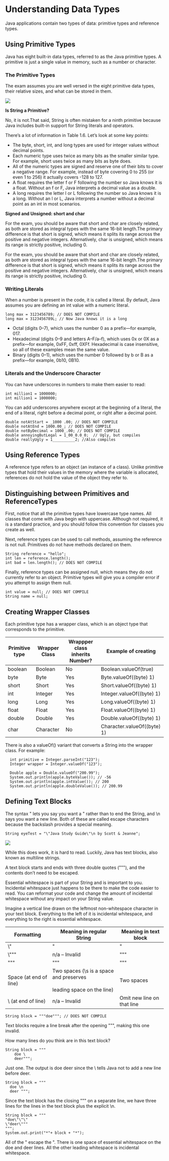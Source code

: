 # Understanding Data Types

Java applications contain two types of data: primitive types and reference types.

## Using Primitive Types

Java has eight built-in data types, referred to as the Java primitive types.
A primitive is just a single value in memory, such as a number or character.

### The Primitive Types

The exam assumes you are well versed in the eight primitive data types, their relative sizes, and what can be stored in
them.

![](understanding_data_types/Primitive-types.png)

**Is String a Primitive?**

No, it is not.That said, String is often mistaken for a ninth primitive because Java includes built-in support for
String literals and operators.

There’s a lot of information in Table 1.6. Let’s look at some key points:

- The byte, short, int, and long types are used for integer values without decimal points.
- Each numeric type uses twice as many bits as the smaller similar type. For example, short uses twice as many bits as
  byte does.
- All of the numeric types are signed and reserve one of their bits to cover a negative range. For example, instead of
  byte covering 0 to 255 (or even 1 to 256) it actually covers -128 to 127.
- A float requires the letter f or F following the number so Java knows it is a float. Without an f or F, Java
  interprets a decimal value as a double.
- A long requires the letter l or L following the number so Java knows it is a long. Without an l or L, Java interprets
  a number without a decimal point as an int in most scenarios.

**Signed and Unsigned: short and char**

For the exam, you should be aware that short and char are closely related, as both are stored as integral types with the
same 16-bit length.The primary difference is that short is signed, which means it splits its range across the positive
and negative integers. Alternatively, char is unsigned, which means its range is strictly positive, including 0.

For the exam, you should be aware that short and char are closely related, as both are stored as integral types with the
same 16-bit length.The primary difference is that short is signed, which means it splits its range across the positive
and negative integers. Alternatively, char is unsigned, which means its range is strictly positive, including 0.

### Writing Literals

When a number is present in the code, it is called a literal. By default, Java assumes you are defining an int value
with a numeric literal.

```
long max = 3123456789; // DOES NOT COMPILE
long max = 3123456789L; // Now Java knows it is a long
```

- Octal (digits 0–7), which uses the number 0 as a prefix—for example, 017.
- Hexadecimal (digits 0–9 and letters A–F/a–f), which uses 0x or 0X as a prefix—for example, 0xFF, 0xff, 0XFf.
  Hexadecimal is case insensitive, so all of these examples mean the same value.
- Binary (digits 0–1), which uses the number 0 followed by b or B as a prefix—for example, 0b10, 0B10.

### Literals and the Underscore Character

You can have underscores in numbers to make them easier to read:

```
int million1 = 1000000;
int million1 = 1000000;
```

You can add underscores anywhere except at the beginning of a literal, the end of a literal, right before a decimal
point, or right after a decimal point.

```
double notAtStart = _1000 .00; // DOES NOT COMPILE
double notAtEnd = 1000.00_; // DOES NOT COMPILE
double notByDecimal = 1000_.00; // DOES NOT COMPILE
double annoyingButLegal = 1_00_0.0_0;  // Ugly, but compiles
double reallyUgly = 1__________2; //Also compiles
```

## Using Reference Types

A reference type refers to an object (an instance of a class). Unlike primitive types that hold their values in the
memory where the variable is allocated, references do not hold the value of the object they refer to.

## Distinguishing between Primitives and ReferenceTypes

First, notice that all the primitive types have lowercase type names. All classes that come with Java begin with
uppercase. Although not required, it is a standard practice, and you should follow this convention for classes you
create as well.

Next, reference types can be used to call methods, assuming the reference is not null. Primitives do not have methods
declared on them.

    String reference = "hello";
    int len = reference.length();
    int bad = len.length(); // DOES NOT COMPILE

Finally, reference types can be assigned null, which means they do not currently refer to an object. Primitive types
will give you a compiler error if you attempt to assign them null.

    int value = null; // DOES NOT COMPILE 
    String name = null;

## Creating Wrapper Classes

Each primitive type has a wrapper class, which is an object type that corresponds to the primitive.

| Primitive type | Wrapper Class | Wrappper class inherits Number? | Example of creating         |
| ---------------- | --------------- | --------------------------------- | ----------------------------- |
| boolean        | Boolean       | No                              | Boolean.valueOf(true)       |
| byte           | Byte          | Yes                             | Byte.valueOf((byte) 1)      |
| short          | Short         | Yes                             | Short.valueOf((byte) 1)     |
| int            | Integer       | Yes                             | Integer.valueOf((byte) 1)   |
| long           | Long          | Yes                             | Long.valueOf((byte) 1)      |
| float          | Float         | Yes                             | Float.valueOf((byte) 1)     |
| double         | Double        | Yes                             | Double.valueOf((byte) 1)    |
| char           | Character     | No                              | Character.valueOf((byte) 1) |

There is also a valueOf() variant that converts a String into the wrapper class. For example:

```
  int primitive = Integer.parseInt("123"); 
  Integer wrapper = Integer.valueOf("123");
  
  Double apple = Double.valueOf("200.99"); 
  System.out.println(apple.byteValue()); // -56 
  System.out.println(apple.intValue()); // 200 
  System.out.println(apple.doubleValue()); // 200.99
```

## Defining Text Blocks

The syntax \" lets you say you want a " rather than to end the String, and \n says you want a new line.
Both of these are called escape characters because the backslash provides a special meaning.

```
String eyeTest = "\"Java Study Guide\"\n by Scott & Jeanne";
```

![](understanding_data_types/Text-block.png)

While this does work, it is hard to read. Luckily, Java has text blocks, also known as multiline strings.

A text block starts and ends with three double quotes ("""), and the contents don’t need to be escaped.

Essential whitespace is part of your String and is important to you. Incidental whitespace just happens to be there to
make the code easier to read. You can reformat your code and change the amount of incidental whitespace without any
impact on your String value.

Imagine a vertical line drawn on the leftmost non-whitespace character in your text block. Everything to the left of it
is incidental whitespace, and everything to the right is essential whitespace.

| Formatting             | Meaning in regular String                                                   | Meaning in text block      |
| ------------------------ | ----------------------------------------------------------------------------- | ---------------------------- |
| \\"                    | "                                                                           | "                          |
| \\"""                  | n/a – Invalid                                                              | """                        |
| \"\"\"                 | """                                                                         | """                        |
| Space (at end of line) | Two spaces (\s is a space and preserves<br/><br/>leading space on the line) | Two spaces                 |
| \ (at end of line)     | n/a – Invalid                                                              | Omit new line on that line |

```
String block = """doe"""; // DOES NOT COMPILE
```

Text blocks require a line break after the opening """, making this one invalid.

How many lines do you think are in this text block?

```
String block = """
    doe \ 
    deer""";
```

Just one. The output is doe deer since the \ tells Java not to add a new line before deer.

```
String block = """
  doe \n 
  deer """;

```

Since the text block has the closing """ on a separate line, we have three lines for the lines in the text block plus
the explicit \n.

```
String block = """
"doe\"\"\"
\"deer\"""
""";
System.out.print("*"+ block + "*");

```

All of the \" escape the ". There is one space of essential whitespace on the doe and deer lines. All the other leading
whitespace is incidental whitespace.
